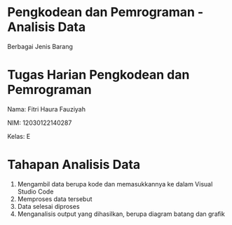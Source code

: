 # Pengkodean dan Pemrograman - Analisis Data 
Berbagai Jenis Barang

# Tugas Harian Pengkodean dan Pemrograman
Nama: Fitri Haura Fauziyah

NIM: 12030122140287

Kelas: E

# Tahapan Analisis Data
1. Mengambil data berupa kode dan memasukkannya ke dalam Visual Studio Code
2. Memproses data tersebut
3. Data selesai diproses
4. Menganalisis output yang dihasilkan, berupa diagram batang dan grafik



